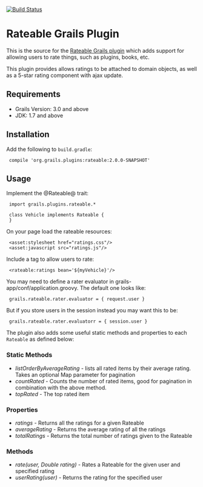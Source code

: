 [![Build Status](https://travis-ci.org/gpc/rateable.svg?branch=master)](https://travis-ci.org/gpc/rateable)

Rateable Grails Plugin
=========================

This is the source for the [Rateable Grails plugin][1] which adds support for allowing users to rate things, such as plugins, books, etc.

This plugin provides allows ratings to be attached to domain objects, as well as a 5-star rating component with ajax update.

## Requirements

* Grails Version: 3.0 and above
* JDK: 1.7 and above


## Installation

Add the following to `build.gradle`:

     compile 'org.grails.plugins:rateable:2.0.0-SNAPSHOT'


## Usage

Implement the @Rateable@ trait:


     import grails.plugins.rateable.*
     
     class Vehicle implements Rateable {
     }

On your page load the rateable resources:

     <asset:stylesheet href="ratings.css"/>
     <asset:javascript src="ratings.js"/>

Include a tag to allow users to rate:

     <rateable:ratings bean='${myVehicle}'/>

You may need to define a rater evaluator in grails-app/conf/application.groovy. The default one looks like:

     grails.rateable.rater.evaluator = { request.user }

But if you store users in the session instead you may want this to be:

     grails.rateable.rater.evaluatorr = { session.user }

The plugin also adds some useful static methods and properties to each `Rateable` as defined below:

### Static Methods

* *listOrderByAverageRating* - lists all rated items by their average rating. Takes an optional Map parameter for pagination
* *countRated* -  Counts the number of rated items, good for pagination in combination with the above method.
* *topRated* -  The top rated item

### Properties

* *ratings* - Returns all the ratings for a given Rateable
* *averageRating* -  Returns the average rating of all the ratings
* *totalRatings* - Returns the total number of ratings given to the Rateable

### Methods 

* *rate(user, Double rating)* - Rates a Rateable for the given user and specified rating
* *userRating(user)* - Returns the rating for the specified user

[1]: http://grails.org/plugin/rateable
